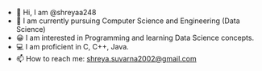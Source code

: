 - 👋 Hi, I am @shreyaa248
- 🌱 I am currently pursuing Computer Science and Engineering (Data Science)
- 😀 I am interested in Programming and learning Data Science concepts. 
- 💻 I am proficient in C, C++, Java.
- 📫 How to reach me: shreya.suvarna2002@gmail.com



